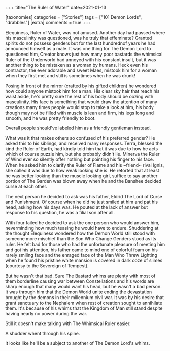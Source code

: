 +++
title="The Ruler of Water"
date=2021-01-13

[taxonomies]
categories = ["Stories"]
tags = ["101 Demon Lords", "drabbles"]
[extra]
comments = true
+++

Elequiness, Ruler of Water, was not amused. Another day had passed where his
masculinity was questioned, was he truly that effeminate? Granted spirits do
not possess genders but for the last hundrednof years he had announced himself
as a male. It was one thing for The Demon Lord to questioned him, Creator knows
just how many poor bastards the whimsical Ruler of the Underworld had annoyed
with his constant insult, but it was another thing to be mistaken as a woman by
humans. Heck even his contractor, the ever adorable and sweet Maes, mistook him
for a woman when they first met and still is sometimes when he was drunk!

<!-- more -->

Posing in front of the mirror (crafted by his gifted children) he wondered how
could anyone mistook him for a man. His clear sky hair that reach his waist
aside, he's pretty sure the rest of his body should be oozing with masculinity.
His face is something that would draw the attention of many creations many
times people would stop to take a look at him, his body though may not be
filled with muscle is lean and firm, his legs long and smooth, and he was
pretty friendly to boot.

Overall people should've labeled him as a friendly gentleman instead.

What was it that makes others so confused of his preferred gender? He
asked this to his siblings, and received many responses. Terra, blessed the kind
the Ruler of Earth, had kindly told him that it was due to how he acts which of
course puzzle him, but she probably didn't lie. Minerva the Ruler of Wind ever
so silently offer nothing but pointing his finger to his face. When he asked
him to clarify the Ruler of Flame and his ~friend~ rival Ignis, she called
it was due to how weak looking she is. He retorted that at least he was better
looking than the muscle looking girl, suffice to say another portion of The
Garden was blown away when he and the Banshee decided curse at each other.

The next person he decided to ask was his father, Eldrid The Lord of Curse and
Punishment. Of course when he did he just smiled at him and pat his head,
asking how his days was. He pouted at the lack of answer but response to his
question, he was a filial son after all.

With four failed he decided to ask the one person who would answer him,
neverminding how much teasing he would have to endure. Shuddering at the
thought Elequiness wondered how the Demon World still stood with someone more
mischief than the Son Who Change Genders stood as its ruler. He felt bad for
those who had the unfortunate pleasure of meeting him and got his attention,
his father came to mind one of colorful foam on his rarely smiling face and the
enraged face of the Man Who Threw Lighting when he found his pristine white
mansion is covered in dark ooze of slimes (courtesy to the Sovereign of
Tempest).

But he wasn't that bad. Sure The Bastard whims are plenty with most
of them borderline causing war between Constellations and his words are sharp
enough that many would want his head, but he wasn't a bad person. It was through
him that the Demon World unite ending the devastation brought by the demons in
their millennium civil war. It was by his desire that grant sanctuary to the
Nephalem when rest of creation sought to annihilate them. It's because of his
whims that the Kingdom of Man still stand despite having nearly no power during
the war.

Still it doesn't make talking with The Whimsical Ruler easier.

A shudder whent through his spine.

It looks like he'll be a subject to another of The Demon Lord's whims.
